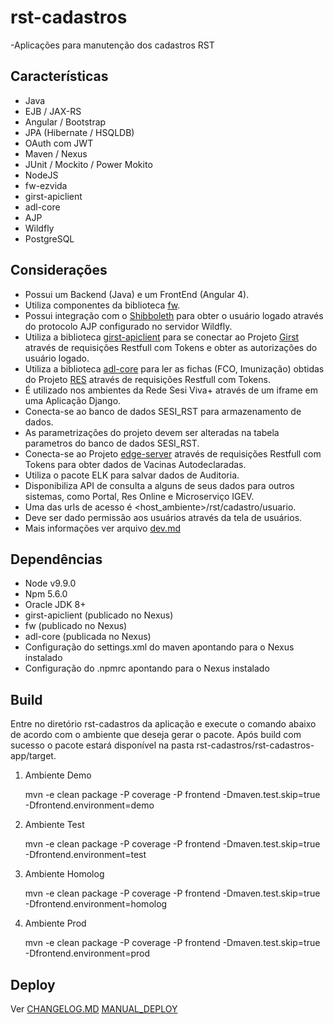 # rst-cadastros
-Aplicações para manutenção dos cadastros RST

Características
-------------------------

- Java
- EJB / JAX-RS
- Angular / Bootstrap
- JPA (Hibernate / HSQLDB)
- OAuth com JWT
- Maven / Nexus
- JUnit / Mockito / Power Mokito
- NodeJS
- fw-ezvida
- girst-apiclient
- adl-core
- AJP
- Wildfly
- PostgreSQL

Considerações
-------------------------

- Possui um Backend (Java) e um FrontEnd (Angular 4).
- Utiliza componentes da biblioteca [fw](https://github.com/ezvida/fw-ezvida).
- Possui integração com o [Shibboleth](https://www.shibboleth.net/) para obter o usuário logado através do protocolo AJP configurado no servidor Wildfly.
- Utiliza a biblioteca [girst-apiclient](https://github.com/ezvida/rst-girst-api-client) para se conectar ao Projeto [Girst](https://github.com/ezvida/rst-girst) através de requisições Restfull com Tokens e obter as autorizações do usuário logado.
- Utiliza a biblioteca [adl-core](https://github.com/ezvida/adl-core) para ler as fichas (FCO, Imunização) obtidas do Projeto [RES](https://github.com/ezvida/ezehr-sl) através de requisições Restfull com Tokens.
- É utilizado nos ambientes da Rede Sesi Viva+ através de um iframe em uma Aplicação Django.
- Conecta-se ao banco de dados SESI_RST para armazenamento de dados.
- As parametrizações do projeto devem ser alteradas na tabela parametros do banco de dados SESI_RST.
- Conecta-se ao Projeto [edge-server](https://github.com/ezvida/edge-server) através de requisições Restfull com Tokens para obter dados de Vacinas Autodeclaradas.
- Utiliza o pacote ELK para salvar dados de Auditoria.
- Disponibiliza API de consulta a alguns de seus dados para outros sistemas, como Portal, Res Online e Microserviço IGEV.
- Uma das urls de acesso é <host_ambiente>/rst/cadastro/usuario.
- Deve ser dado permissão aos usuários através da tela de usuários.
- Mais informações ver arquivo [dev.md](https://github.com/ezvida/rst-aplicacoes/blob/release/rst/dev.md)

Dependências
-------------------------

- Node v9.9.0
- Npm 5.6.0 
- Oracle JDK 8+
- girst-apiclient (publicado no Nexus)
- fw (publicado no Nexus)
- adl-core (publicada no Nexus)
- Configuração do settings.xml do maven apontando para o Nexus instalado
- Configuração do .npmrc apontando para o Nexus instalado

Build
-------------------------

Entre no diretório rst-cadastros da aplicação e execute o comando abaixo de acordo com o ambiente que deseja gerar o pacote.
Após build com sucesso o pacote estará disponível na pasta rst-cadastros/rst-cadastros-app/target.

1) Ambiente Demo
	
	mvn -e clean package -P coverage -P frontend -Dmaven.test.skip=true -Dfrontend.environment=demo

2) Ambiente Test

	mvn -e clean package -P coverage -P frontend -Dmaven.test.skip=true -Dfrontend.environment=test

3) Ambiente Homolog

	mvn -e clean package -P coverage -P frontend -Dmaven.test.skip=true -Dfrontend.environment=homolog

4) Ambiente Prod

	mvn -e clean package -P coverage -P frontend -Dmaven.test.skip=true -Dfrontend.environment=prod

Deploy
-------------------------

Ver 
[CHANGELOG.MD](https://github.com/ezvida/rst-cadastros/blob/release/CHANGELOG.md)
[MANUAL_DEPLOY](https://github.com/ezvida/rst-aplicacoes/blob/master/Documenta%C3%A7%C3%A3o/Manuais/RST-CADASTROS/DEPLOY_RST_CADASTROS.pdf)
